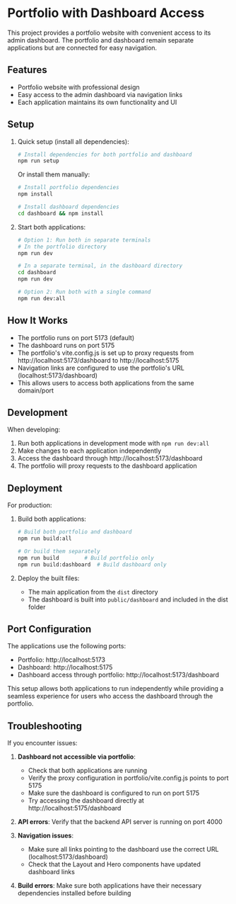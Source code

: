 # Portfolio with Dashboard Access

This project provides a portfolio website with convenient access to its admin dashboard. The portfolio and dashboard remain separate applications but are connected for easy navigation.

## Features

- Portfolio website with professional design
- Easy access to the admin dashboard via navigation links
- Each application maintains its own functionality and UI

## Setup

1. Quick setup (install all dependencies):
   ```bash
   # Install dependencies for both portfolio and dashboard
   npm run setup
   ```

   Or install them manually:
   ```bash
   # Install portfolio dependencies
   npm install

   # Install dashboard dependencies
   cd dashboard && npm install
   ```

2. Start both applications:
   ```bash
   # Option 1: Run both in separate terminals
   # In the portfolio directory
   npm run dev
   
   # In a separate terminal, in the dashboard directory
   cd dashboard
   npm run dev
   
   # Option 2: Run both with a single command
   npm run dev:all
   ```

## How It Works

- The portfolio runs on port 5173 (default)
- The dashboard runs on port 5175
- The portfolio's vite.config.js is set up to proxy requests from http://localhost:5173/dashboard to http://localhost:5175
- Navigation links are configured to use the portfolio's URL (localhost:5173/dashboard)
- This allows users to access both applications from the same domain/port

## Development

When developing:
1. Run both applications in development mode with `npm run dev:all`
2. Make changes to each application independently
3. Access the dashboard through http://localhost:5173/dashboard
4. The portfolio will proxy requests to the dashboard application

## Deployment

For production:
1. Build both applications:
   ```bash
   # Build both portfolio and dashboard
   npm run build:all
   
   # Or build them separately
   npm run build        # Build portfolio only
   npm run build:dashboard  # Build dashboard only
   ```
   
2. Deploy the built files:
   - The main application from the `dist` directory
   - The dashboard is built into `public/dashboard` and included in the dist folder

## Port Configuration

The applications use the following ports:
- Portfolio: http://localhost:5173
- Dashboard: http://localhost:5175
- Dashboard access through portfolio: http://localhost:5173/dashboard

This setup allows both applications to run independently while providing a seamless experience for users who access the dashboard through the portfolio.

## Troubleshooting

If you encounter issues:

1. **Dashboard not accessible via portfolio**: 
   - Check that both applications are running
   - Verify the proxy configuration in portfolio/vite.config.js points to port 5175
   - Make sure the dashboard is configured to run on port 5175
   - Try accessing the dashboard directly at http://localhost:5175/dashboard

2. **API errors**: Verify that the backend API server is running on port 4000

3. **Navigation issues**: 
   - Make sure all links pointing to the dashboard use the correct URL (localhost:5173/dashboard)
   - Check that the Layout and Hero components have updated dashboard links

4. **Build errors**: Make sure both applications have their necessary dependencies installed before building
